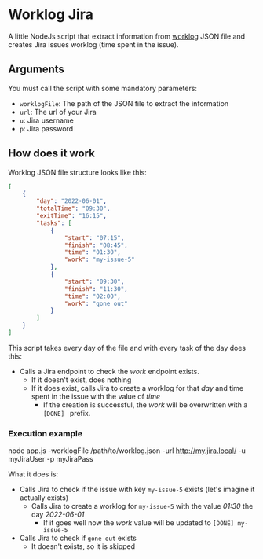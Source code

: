 # Worklog Jira

A little NodeJs script that extract information from [worklog](http://github.com/ideckia/action_worklog) JSON file and creates Jira issues worklog (time spent in the issue).

## Arguments

You must call the script with some mandatory parameters:

* `worklogFile`: The path of the JSON file to extract the information
* `url`: The url of your Jira
* `u`: Jira username
* `p`: Jira password

## How does it work

Worklog JSON file structure looks like this:

```json
[
    {
        "day": "2022-06-01",
        "totalTime": "09:30",
        "exitTime": "16:15",
        "tasks": [
            {
                "start": "07:15",
                "finish": "08:45",
                "time": "01:30",
                "work": "my-issue-5"
            },
            {
                "start": "09:30",
                "finish": "11:30",
                "time": "02:00",
                "work": "gone out"
            }
        ]
    }
]

```

This script takes every day of the file and with every task of the day does this:

* Calls a Jira endpoint to check the _work_ endpoint exists.
  * If it doesn't exist, does nothing
  * If it does exist, calls Jira to create a worklog for that _day_ and time spent in the issue with the value of _time_
    * If the creation is successful, the _work_ will be overwritten with a `[DONE] ` prefix.

### Execution example

node app.js -worklogFile /path/to/worklog.json -url http://my.jira.local/ -u myJiraUser -p myJiraPass

What it does is:

* Calls Jira to check if the issue with key `my-issue-5` exists (let's imagine it actually exists)
  * Calls Jira to create a worklog for `my-issue-5` with the value _01:30_ the day _2022-06-01_
    * If it goes well now the _work_ value will be updated to `[DONE] my-issue-5`
* Calls Jira to check if `gone out` exists
  * It doesn't exists, so it is skipped